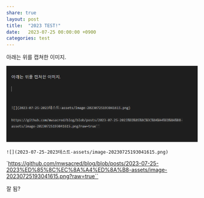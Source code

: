 ```yaml
---
share: true
layout: post
title:  "2023 TEST!"
date:   2023-07-25 00:00:00 +0900
categories: test
---
```


아래는 위를 캡쳐한 이미지.

![](./assets/2023-07-25-2023테스트/image-20230725204104384.png)




`![](2023-07-25-2023테스트-assets/image-20230725193041615.png)`

`https://github.com/mwsacred/blog/blob/posts/2023-07-25-2023%ED%85%8C%EC%8A%A4%ED%8A%B8-assets/image-20230725193041615.png?raw=true``





잘 됨?